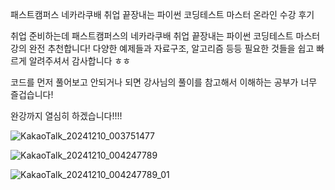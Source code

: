 패스트캠퍼스 네카라쿠배 취업 끝장내는 파이썬 코딩테스트 마스터 온라인 수강 후기

취업 준비하는데 패스트캠퍼스의 네카라쿠배 취업 끝장내는 파이썬 코딩테스트 마스터 강의 완전 추천합니다!
다양한 예제들과 자료구조, 알고리즘 등등 필요한 것들을 쉽고 빠르게 알려주셔서 감사합니다 ㅎㅎ

코드를 먼저 풀어보고 안되거나 되면 강사님의 풀이를 참고해서 이해하는 공부가 너무 즐겁습니다!

완강까지 열심히 하겠습니다!!!!

![KakaoTalk_20241210_003751477](https://github.com/user-attachments/assets/2e9f999a-dd64-47f1-9ea8-37347a5b0bf1)

![KakaoTalk_20241210_004247789](https://github.com/user-attachments/assets/f9628e0f-fedc-43e3-99ba-1f3bc23a8e40)

![KakaoTalk_20241210_004247789_01](https://github.com/user-attachments/assets/98f5437a-13c7-47e7-9f69-9a4bc9d3bc1a)
